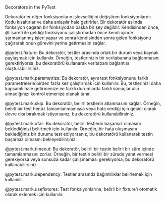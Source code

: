Decorators in the PyTest
  
Dekoratörler diğer fonksiyonların işlevselliğini değiştiren fonksiyonlardır. Kodu kısaltırlar ve daha anlaşılır hale getirirler. Bir dekoratör aslında fonksiyon çağıran bir fonksiyodan başka bir şey değildir. Kendisinden önce, @ işareti ile geldiği fonksiyonu çalıştırmadan önce kendi içinde sarmanlanmış işleri yapar ve sonra kendisinden sonra gelen fonksiyonu çağırarak onun görevini yerine getirmesini sağlar.

@pytest.fixture: Bu dekoratör, testler arasında ortak bir durum veya kaynak paylaşmak için kullanılır. Örneğin, testlerinizin bir veritabanına bağlanmasını gerektiriyorsa, bu dekoratörü kullanarak veritabanı bağlantısı oluşturabilirsiniz.

@pytest.mark.parametrize: Bu dekoratör, aynı test fonksiyonunu farklı parametrelerle birden fazla kez çalıştırmak için kullanılır. Bu, testlerinizi daha kapsamlı hale getirmenize ve farklı durumlarda farklı sonuçlar alıp almadığınızı kontrol etmenize olanak tanır.

@pytest.mark.skip: Bu dekoratör, belirli testlerin atlanmasını sağlar. Örneğin, belirli bir test henüz tamamlanmamışsa veya hata verdiği için geçici olarak devre dışı bırakmak istiyorsanız, bu dekoratörü kullanabilirsiniz.

@pytest.mark.xfail: Bu dekoratör, belirli testlerin başarısız olmasını beklediğinizi belirtmek için kullanılır. Örneğin, bir hata oluşmasını beklediğiniz bir durumu test ediyorsanız, bu dekoratörü kullanarak testin başarısız olmasını bekleyebilirsiniz.

@pytest.mark.timeout: Bu dekoratör, belirli bir testin belirli bir süre içinde tamamlanmasını zorlar. Örneğin, bir testin belirli bir sürede yanıt vermesi gerekiyorsa veya sonsuza kadar çalışmaması gerekiyorsa, bu dekoratörü kullanabilirsiniz.

@pytest.mark.dependency: Testler arasında bağımlılıklar belirlemek için kullanılır.

@pytest.mark.usefixtures: Test fonksiyonlarına, belirli bir fixture'ı otomatik olarak eklemek için kullanılır.
